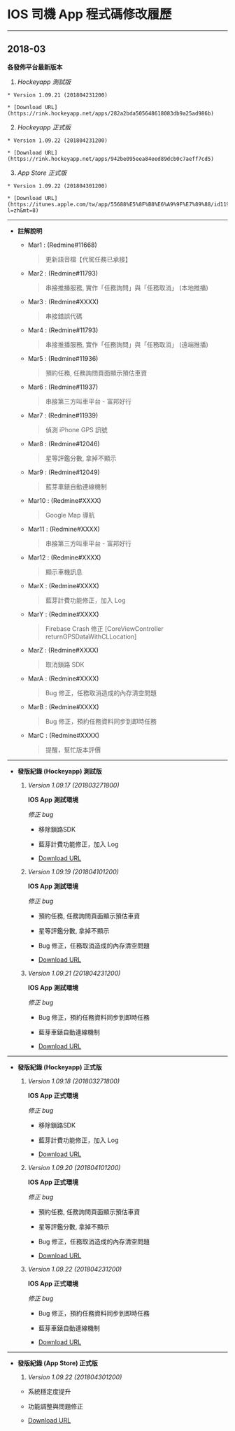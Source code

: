 # IOS 司機 App 程式碼修改履歷

---
## 2018-03

**各發佈平台最新版本**

  1. _Hockeyapp 測試版_

    * Version 1.09.21 (201804231200)

    * [Download URL](https://rink.hockeyapp.net/apps/282a2bda505648618083db9a25ad986b)

  2. _Hockeyapp 正式版_

    * Version 1.09.22 (201804231200)

    * [Download URL](https://rink.hockeyapp.net/apps/942be095eea84eed89dcb0c7aeff7cd5)

  3. _App Store 正式版_

    * Version 1.09.22 (201804301200)

    * [Download URL](https://itunes.apple.com/tw/app/55688%E5%8F%B8%E6%A9%9F%E7%89%88/id1190486682?l=zh&mt=8)

---
* **註解說明**

  * Mar1 : (Redmine#11668)
    > 更新語音檔【代駕任務已承接】

  * Mar2 : (Redmine#11793)
    > 串接推播服務, 實作「任務詢問」與「任務取消」 (本地推播)

  * Mar3 : (Redmine#XXXX)
    > 串接錯誤代碼

  * Mar4 : (Redmine#11793)
    > 串接推播服務, 實作「任務詢問」與「任務取消」 (遠端推播)

  * Mar5 : (Redmine#11936)
    > 預約任務, 任務詢問頁面顯示預估車資

  * Mar6 : (Redmine#11937)
    > 串接第三方叫車平台 - 富邦好行

  * Mar7 : (Redmine#11939)
    > 偵測 iPhone GPS 訊號

  * Mar8 : (Redmine#12046)
    > 星等評鑑分數, 拿掉不顯示

  * Mar9 : (Redmine#12049)
    > 藍芽車錶自動連線機制

  * Mar10 : (Redmine#XXXX)
    > Google Map 導航

  * Mar11 : (Redmine#XXXX)
    > 串接第三方叫車平台 - 富邦好行

  * Mar12 : (Redmine#XXXX)
    > 顯示車機訊息

  * MarX : (Redmine#XXXX)
    > 藍芽計費功能修正，加入 Log

  * MarY : (Redmine#XXXX)
    > Firebase Crash 修正
    > [CoreViewController returnGPSDataWithCLLocation]

  * MarZ : (Redmine#XXXX)
    > 取消鎖路 SDK

  * MarA : (Redmine#XXXX)
    > Bug 修正，任務取消造成的內存清空問題

  * MarB : (Redmine#XXXX)
    > Bug 修正，預約任務資料同步到即時任務

  * MarC : (Redmine#XXXX)
    > 提醒，幫忙版本評價


---
* **發版紀錄 (Hockeyapp) 測試版**

  1. *Version 1.09.17 (201803271800)*

      **IOS App 測試環境**

      _修正 bug_

      * 移除鎖路SDK

      * 藍芽計費功能修正，加入 Log

      * [Download URL](https://rink.hockeyapp.net/apps/282a2bda505648618083db9a25ad986b/app_versions/48)

  2. *Version 1.09.19 (201804101200)*

      **IOS App 測試環境**

      _修正 bug_

      * 預約任務, 任務詢問頁面顯示預估車資

      * 星等評鑑分數, 拿掉不顯示

      * Bug 修正，任務取消造成的內存清空問題

      * [Download URL](https://rink.hockeyapp.net/apps/282a2bda505648618083db9a25ad986b/app_versions/49)

  3. *Version 1.09.21 (201804231200)*

      **IOS App 測試環境**

      _修正 bug_

      * Bug 修正，預約任務資料同步到即時任務

      * 藍芽車錶自動連線機制

      * [Download URL](https://rink.hockeyapp.net/apps/282a2bda505648618083db9a25ad986b/app_versions/50)

---
* **發版紀錄 (Hockeyapp) 正式版**

  1. *Version 1.09.18 (201803271800)*

      **IOS App 正式環境**

      _修正 bug_

      * 移除鎖路SDK

      * 藍芽計費功能修正，加入 Log

      * [Download URL](https://rink.hockeyapp.net/apps/942be095eea84eed89dcb0c7aeff7cd5/app_versions/33)

  2. *Version 1.09.20 (201804101200)*

      **IOS App 正式環境**

      _修正 bug_

      * 預約任務, 任務詢問頁面顯示預估車資

      * 星等評鑑分數, 拿掉不顯示

      * Bug 修正，任務取消造成的內存清空問題

      * [Download URL](https://rink.hockeyapp.net/apps/942be095eea84eed89dcb0c7aeff7cd5/app_versions/34)

  3. *Version 1.09.22 (201804231200)*

      **IOS App 正式環境**

      _修正 bug_

      * Bug 修正，預約任務資料同步到即時任務

      * 藍芽車錶自動連線機制

      * [Download URL](https://rink.hockeyapp.net/apps/942be095eea84eed89dcb0c7aeff7cd5/app_versions/35)

---
* **發版紀錄 (App Store) 正式版**

  1. *Version 1.09.22 (201804301200)*  

    * 系統穩定度提升

    * 功能調整與問題修正

    * [Download URL](https://itunes.apple.com/tw/app/55688%E5%8F%B8%E6%A9%9F%E7%89%88/id1190486682?l=zh&mt=8)
